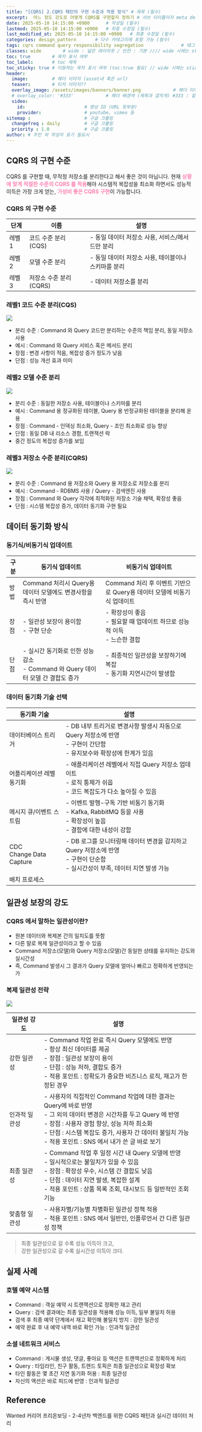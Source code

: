 ```yaml
---
title: "[CQRS] 2.CQRS 패턴의 구현 수준과 적용 방식" # 제목 (필수)
excerpt:  어느 정도 강도로 어떻게 CQRS를 구현할지 정하기 # 서브 타이틀이자 meta description (필수)
date: 2025-05-10 14:15:00 +0900      # 작성일 (필수)
lastmod: 2025-05-10 14:15:00 +0900   # 최종 수정일 (필수)
last_modified_at: 2025-05-10 14:15:00 +0900   # 최종 수정일 (필수)
categories: design_pattern       # 다수 카테고리에 포함 가능 (필수)
tags: cqrs command query responsibility segregation              # 태그 복수개 가능 (필수)
classes: wide        # wide : 넓은 레이아웃 / 빈칸 : 기본 //// wide 시에는 sticky toc 불가
toc: true        # 목차 표시 여부
toc_label:       # toc 제목
toc_sticky: true # 이동하는 목차 표시 여부 (toc:true 필요) // wide 시에는 sticky toc 불가
header: 
  image:         # 헤더 이미지 (asset내 혹은 url)
  teaser:        # 티저 이미지??
  overlay_image: /assets/images/banners/banner.png            # 헤더 이미지 (제목과 겹치게)
  # overlay_color: '#333'            # 헤더 배경색 (제목과 겹치게) #333 : 짙은 회색 (필수)
  video:
    id:                      # 영상 ID (URL 뒷부분)
    provider:                # youtube, vimeo 등
sitemap :                    # 구글 크롤링
  changefreq : daily         # 구글 크롤링
  priority : 1.0             # 구글 크롤링
author: # 주인 외 작성자 표기 필요시
---
```

<!--postNo: 20250510_002-->

## CQRS 의 구현 수준  

CQRS 를 구현할 때, 무작정 저장소를 분리한다고 해서 좋은 것이 아닙니다. 현재 <b><font color="FF82B2">상황에 맞게 적절한 수준의 CQRS 를 적용</font></b>해야 시스템적 복잡성을 최소화 하면서도 성능적 이득은 가장 크게 얻는, <b><font color="FF82B2">가성비 좋은 CQRS 구현</font></b>이 가능합니다.  

### CQRS 의 구현 수준  

|단계|이름|설명|
|---|---|---|
|레벨 1|코드 수준 분리 (CQS)|- 동일 데이터 저장소 사용, 서비스/메서드만 분리|
|레벨 2|모델 수준 분리|- 동일 데이터 저장소 사용, 테이블이나 스키마를 분리|
|레벨 3|저장소 수준 분리 (CQRS)|- 데이터 저장소를 분리|

### 레벨1 코드 수준 분리(CQS)  

![](/assets/images/20250510_002_001.png)  

- 분리 수준 : Command 와 Query 코드만 분리하는 수준의 책임 분리, 동일 저장소 사용  
- 예시 : Command 와 Query 서비스 혹은 메서드 분리  
- 장점 : 변경 사항이 적음, 복잡성 증가 정도가 낮음  
- 단점 : 성능 개선 효과 미미  

### 레벨2 모델 수준 분리  

![](/assets/images/20250510_002_002.png)  

- 분리 수준 : 동일한 저장소 사용, 테이블이나 스키마를 분리  
- 예시 : Command 용 정규화된 테이블, Query 용 반정규화된 테이블을 분리해 운용  
- 장점 : Command - 인덱싱 최소화, Query - 조인 최소화로 성능 향상  
- 단점 : 동일 DB 내 리소스 경함, 트랜잭션 락  
- 중간 정도의 복잡성 증가를 보임  

### 레벨3 저장소 수준 분리(CQRS)  

![](/assets/images/20250510_002_003.png)  

- 분리 수준 : Command 용 저장소와 Query 용 저장소로 저장소를 분리  
- 예시 : Command - RDBMS 사용 / Query - 검색엔진 사용  
- 장점 : Command 와 Query 각각에 최적화된 저장소 기술 채택, 확장성 좋음  
- 단점 : 시스템 복잡성 증가, 데이터 동기화 구현 필요  


## 데이터 동기화 방식  

### 동기식/비동기식 업데이트  

|구분|동기식 업데이트|비동기식 업데이트|
|---|---|---|
|방법|Command 처리시 Query용 데이터 모델에도 변경사항을 즉시 반영|Command 처리 후 이벤트 기반으로 Query용 데이터 모델에 비동기식 업데이트|
|장점|- 일관성 보장이 용이함<br>- 구현 단순|- 확장성이 좋음<br>- 필요할 때 업데이트 하므로 성능적 이득<br>- 느슨한 결합|
|단점|- 실시간 동기화로 인한 성능 감소<br>- Command 와 Query 데이터 모델 간 결합도 증가|- 최종적인 일관성을 보장하기에 복잡<br>- 동기화 지연시간이 발생함|

### 데이터 동기화 기술 선택  

|동기화 기술|설명|
|---|---|
|데이터베이스 트리거|- DB 내부 트리거로 변경사항 발생시 자동으로 Query 저장소에 반영<br>- 구현이 간단함<br>- 유지보수와 확장성에 한계가 있음|
|어플리케이션 레벨 동기화|- 애플리케이션 레벨에서 직접 Query 저장소 업데이트<br>- 로직 통제가 쉬웁<br>- 코드 복잡도가 다소 높아질 수 있음|
|메시지 큐/이벤트 스트림|- 이벤트 발행-구독 기반 비동기 동기화<br>- Kafka, RabbitMQ 등을 사용<br>- 확장성이 높음<br>- 결함에 대한 내성이 강함|
|CDC<br>Change Data Capture|- DB 로그를 모니터링해 데이터 변경을 감지하고 Query 저장소에 반영<br>- 구현이 단순함<br>- 실시간성이 부족, 데이터 지연 발생 가능|
|배치 프로세스||


## 일관성 보장의 강도  

### CQRS 에서 말하는 일관성이란?  

- 원본 데이터와 복제본 간의 일치도를 뜻함  
- 다른 말로 복제 일관성이라고 할 수 있음  
- Command 저장소(모델)와 Query 저장소(모델)간 동일한 상태를 유지하는 강도와 실시간성  
- 즉, Command 발생시 그 결과가 Query 모델에 얼마나 빠르고 정확하게 반영되는가  


### 복제 일관성 전략  

![](/assets/images/20250510_002_004.png)  

|일관성 강도|설명|
|---|---|
|강한 일관성|- Command 작업 완료 즉시 Query 모델에도 반영<br>- 항상 최신 데이터를 제공<br>- 장점 : 일관성 보장이 용이<br>- 단점 : 성능 저하, 결합도 증가<br>- 적용 포인트 : 정확도가 중요한 비즈니스 로직, 재고가 한정된 경우|
|인과적 일관성|- 사용자의 직접적인 Command 작업에 대한 결과는 Query에 바로 반영<br>- 그 외의 데이터 변경은 시간차를 두고 Query 에 반영<br>- 장점 : 사용자 경험 향상, 성능 저하 최소화<br>- 단점 : 시스템 복잡도 증가, 사용자 간 데이터 불일치 가능<br>- 적용 포인트 : SNS 에서 내가 쓴 글 바로 보기|
|최종 일관성|- Command 작업 후 일정 시간 내 Query 모델에 반영<br>- 일시적으로는 불일치가 있을 수 있음<br>- 장점 : 확장성 우수, 시스템 간 결합도 낮음<br>- 단점 : 데이터 지연 발생, 복잡한 설계<br>- 적용 포인트 : 상품 목록 조회, 대시보드 등 일반적인 조회 기능|
|맞춤형 일관성|- 사용자별/기능별 차별화된 일관성 정책 적용<br>- 적용 포인트 : SNS 에서 일반인, 인플루언서 간 다른 일관성 정책|

> 최종 일관성으로 갈 수록 성능 이득이 크고,  
> 강한 일관성으로 갈 수록 실시간성 이득이 크다.  

## 실제 사례  

### 호텔 예약 시스템  

- Command : 객실 예약 시 트랜잭션으로 정확한 재고 관리  
- Query : 검색 결과에는 최종 일관성을 적용해 성능 이득, 일부 불일치 허용  
- 검색 후 최종 예약 단계에서 재고 확인해 불일치 방지 : 강한 일관성  
- 예약 완료 후 내 예약 내역 바로 확인 가능 : 인과적 일관성  

### 소셜 네트워크 서비스  

- Command : 게시물 생성, 댓글, 좋아요 등 액션은 트랜잭션으로 정확하게 처리  
- Query : 타임라인, 친구 활동, 트렌드 토픽은 최종 일관성으로 확장성 확보  
- 타인 활동은 몇 초간 지연 동기화 허용 : 최종 일관성  
- 자신의 액션은 바로 피드에 반영 : 인과적 일관성  

## Reference  

Wanted 커리어 프리온보딩 - 2-4년차 백엔드를 위한 CQRS 패턴과 실시간 데이터 처리  

